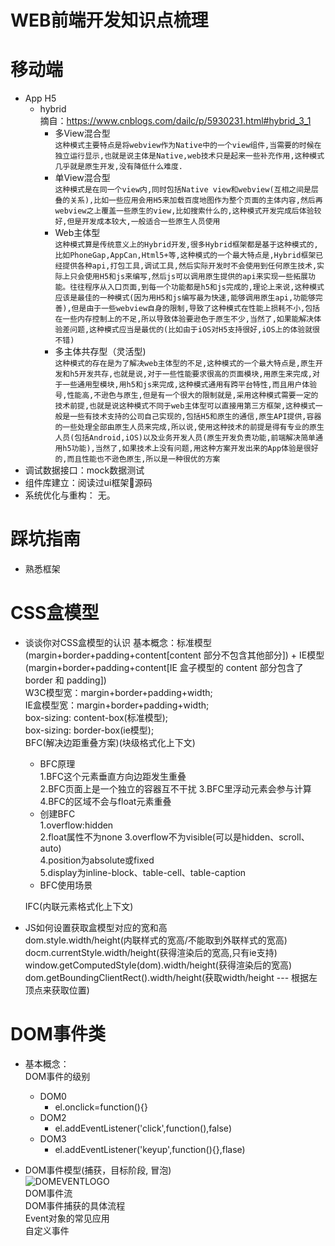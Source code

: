 # WEB前端开发知识点梳理  

# 移动端
  - App H5
    - hybrid   
    摘自：https://www.cnblogs.com/dailc/p/5930231.html#hybrid_3_1
      - 多View混合型  
````这种模式主要特点是将webview作为Native中的一个view组件,当需要的时候在独立运行显示,也就是说主体是Native,web技术只是起来一些补充作用,这种模式几乎就是原生开发,没有降低什么难度.````
      - 单View混合型  
````这种模式是在同一个view内,同时包括Native view和webview(互相之间是层叠的关系),比如一些应用会用H5来加载百度地图作为整个页面的主体内容,然后再webview之上覆盖一些原生的view,比如搜索什么的,这种模式开发完成后体验较好,但是开发成本较大,一般适合一些原生人员使用````
      - Web主体型  
````这种模式算是传统意义上的Hybrid开发,很多Hybrid框架都是基于这种模式的,比如PhoneGap,AppCan,Html5+等,这种模式的一个最大特点是,Hybrid框架已经提供各种api,打包工具,调试工具,然后实际开发时不会使用到任何原生技术,实际上只会使用H5和js来编写,然后js可以调用原生提供的api来实现一些拓展功能。往往程序从入口页面,到每一个功能都是h5和js完成的,理论上来说,这种模式应该是最佳的一种模式(因为用H5和js编写最为快速,能够调用原生api,功能够完善),但是由于一些webview自身的限制,导致了这种模式在性能上损耗不小,包括在一些内存控制上的不足,所以导致体验要逊色于原生不少,当然了,如果能解决体验差问题,这种模式应当是最优的(比如由于iOS对H5支持很好,iOS上的体验就很不错)````
      - 多主体共存型（灵活型)  
````这种模式的存在是为了解决web主体型的不足,这种模式的一个最大特点是,原生开发和h5开发共存,也就是说,对于一些性能要求很高的页面模块,用原生来完成,对于一些通用型模块,用h5和js来完成,这种模式通用有跨平台特性,而且用户体验号,性能高,不逊色与原生,但是有一个很大的限制就是,采用这种模式需要一定的技术前提,也就是说这种模式不同于web主体型可以直接用第三方框架,这种模式一般是一些有技术支持的公司自己实现的,包括H5和原生的通信,原生API提供,容器的一些处理全部由原生人员来完成,所以说,使用这种技术的前提是得有专业的原生人员(包括Android,iOS)以及业务开发人员(原生开发负责功能,前端解决简单通用h5功能),当然了,如果技术上没有问题,用这种方案开发出来的App体验是很好的,而且性能也不逊色原生,所以是一种很优的方案````
  - 调试数据接口：mock数据测试
  - 组件库建立：阅读过ui框架源码
  - 系统优化与重构： 无。

# 踩坑指南
  - 熟悉框架


# CSS盒模型

  - 谈谈你对CSS盒模型的认识
    基本概念：标准模型(margin+border+padding+content[content 部分不包含其他部分]) + IE模型(margin+border+padding+content[IE 盒子模型的 content 部分包含了border 和 padding])  
    W3C模型宽：margin+border+padding+width;  
    IE盒模型宽：margin+border+padding+width;  
    box-sizing: content-box(标准模型);  
    box-sizing: border-box(ie模型);  
    BFC(解决边距重叠方案)(块级格式化上下文)  
      - BFC原理  
        1.BFC这个元素垂直方向边距发生重叠  
        2.BFC页面上是一个独立的容器互不干扰
        3.BFC里浮动元素会参与计算
        4.BFC的区域不会与float元素重叠
      - 创建BFC  
        1.overflow:hidden  
        2.float属性不为none
        3.overflow不为visible(可以是hidden、scroll、auto)  
        4.position为absolute或fixed  
        5.display为inline-block、table-cell、table-caption
      - BFC使用场景  

    IFC(内联元素格式化上下文)  

  - JS如何设置获取盒模型对应的宽和高  
    dom.style.width/height(内联样式的宽高/不能取到外联样式的宽高)  
    docm.currentStyle.width/height(获得渲染后的宽高,只有ie支持)  
    window.getComputedStyle(dom).width/height(获得渲染后的宽高)  
    dom.getBoundingClientRect().width/height(获取width/height --- 根据左顶点来获取位置)  

# DOM事件类
  - 基本概念：  
  DOM事件的级别 
    - DOM0  
      - el.onclick=function(){}   
    - DOM2
      - el.addEventListener('click',function(),false)  
    - DOM3  
      - el.addEventListener('keyup',function(){},flase)  

  - DOM事件模型(捕获，目标阶段, 冒泡)  
    ![DOMEVENTLOGO][dom_png]  
    DOM事件流  
    DOM事件捕获的具体流程  
    Event对象的常见应用  
    自定义事件  


<!--  -->
[dom_png]: ../static/DOM.png "DOM图片6666"